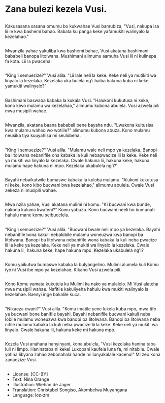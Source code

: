 # Zana bulezi kezela Vusi.

##
Kakusasana sasana omumu bo kukwahae Vusi bamubiza, "Vusi, nakupa isa lii le kwa bashemi bahao. Babata ku panga keke yafamukiti walinyalo la kezelahao."

##
Mwanzila yahae yakuliba kwa bashemi bahae, Vusi akatana bashimani bababeli banopa litolwana. Mushimani alimumu aamuha Vusi lii ni kulinepa fa kota. Lii la pwaceha.

##
"King'i semuezize?" Vusi alila. "Lii lale neli la keke. Keke neli ya mutikiti wa linyalo la kezelaka. Kezelaka uka bulela ng'i haiba hakuna kuba ni keke yamukiti walinyalo?"

##
Bashimani baswaba kabaka la kukala Vusi. "Halukoni kukutusa ni keke, kono kiwo mulamu wa kezelahao," alimumu kubona abulela. Vusi azwela pili mwa musipili wahae.

##
Mwanzila, akatana baana bababeli bene bayaha ndu. "Lwakona kuitusisa kwa mulamu wahao wo wotiile?" alimumu kubona abuza. Kono mulamu neusika tiya kuuyahisa mi seulobeha.

##
"King'i semuezize?" Vusi alila. "Mulamu wale neli mpo ya kezelaka. Banopi ba litolwana nebanifile ona kabaka la kuli nebapwacize lii la keke. Keke neli ya mukiti wa linyalo la kezelaka. Cwale hakuna lii, hakuna keke, hakuna mulamu hape hakuna ni mpo. Kezelaka ukabulela ng'i?'

##
Bayahi nebaikutwile bumaswe kabaka la kuloba mulamu. "Alukoni kukutusa ni keke, kono kibo bucwani bwa kezelahao," alimumu abulela. Cwale Vusi aekeza ni musipili wahae.

##
Mwa nzila yahae, Vusi akatana mulimi ni komu. "Ki bucwani kwa bunde, nakona kuluma kwateni?" Komu yabuza. Kono bucwani neeli bo bumunati hahulu mane komu seibucelela.

##
"King'i semuezize?" Vusi alila. "Bucwani bwale neli mpo ya kezelaka. Bayahi nebanifile bona kakuli nebalobile mulamu woneuzwa kwa banopi ba litolwana. Banopi ba litolwana nebanifile wona kabaka la kuli neba pwacize lii la keke ya kezelaka. Keke neli ya mukiti wa linyalo la kezelaka. Cwale hakuna lii, hakuna keke, hape hakuna mpo. Kezelaka ukabulela ng'i?

##
Komu yaikutwa bumaswe kabaka la bulyangelino. Mulimi alumela kuli Komu iye ni Vusi ibe mpo ya kezelahae. Kikaho Vusi azwela pili.

##
Kono Komu yamata kukutela ku Mulimi ka nako ya mulalelo. Mi Vusi alateha mwa musipili wahae. Nafitile kakuliyeha hahulu kwa mukiti walinyalo la kezelahae. Baenyi inge bakalile kuca.

##
"Nikaeza cwani?" Vusi alila. "Komu imatile yene lukela kuba mpo, mwa tifo ya bucwani bone banifile bayahi. Bayahi nebanifile bucwani kakuli neba lobile mulamu woneuzwa kwa banopi ba litolwana. Banopi ba litolwana neba nifile mulamu kabaka la kuli neba pwacize lii la keke. Keke neli ya mukiti wa linyalo. Cwale hakuna lii, hakuna keke mi hakuna mpo.

##
Kezela Vusi anahana hanyinyani, kona abulela, "Vusi kezelaka hanina taba luli ni limpo. Haninataba ni keke! Lukopani kaufela luna fa, mi nitabile. Cwale yotina libyana zahao zebonahala hande mi lunyakalale kacenu!" Mi zeo kona zanaezize Vusi.

##
* License: [CC-BY]
* Text: Nina Orange
* Illustration: Wiehan de Jager
* Translation: Christabel Songiso, Akombelwa Muyangana
* Language: loz-zm
